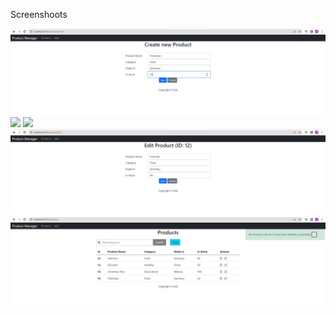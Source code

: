 Screenshoots
<p float="left">
  <img src="https://github.com/Besnik30/ProductManager/blob/master/screenshots/Screenshot%202022-12-19%20142403.jpg"/>
  <img src="https://https://github.com/Besnik30/ProductManager/blob/master/screenshots/Screenshot%202022-12-19%20142433.jpg"/>
  <img src="https://https://github.com/Besnik30/ProductManager/blob/master/screenshots/Screenshot%202022-12-19%20142516.jpg"/>
  <img src="https://github.com/Besnik30/ProductManager/blob/master/screenshots/Screenshot%202022-12-19%20142540.jpg"/>
  <img src="https://github.com/Besnik30/ProductManager/blob/master/screenshots/Screenshot%202022-12-19%20142611.jpg"/>
</p>
